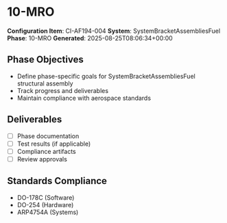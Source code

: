 # 10-MRO

**Configuration Item**: CI-AF194-004
**System**: SystemBracketAssembliesFuel
**Phase**: 10-MRO
**Generated**: 2025-08-25T08:06:34+00:00

## Phase Objectives
- Define phase-specific goals for SystemBracketAssembliesFuel structural assembly
- Track progress and deliverables
- Maintain compliance with aerospace standards

## Deliverables
- [ ] Phase documentation
- [ ] Test results (if applicable)
- [ ] Compliance artifacts
- [ ] Review approvals

## Standards Compliance
- DO-178C (Software)
- DO-254 (Hardware)
- ARP4754A (Systems)

